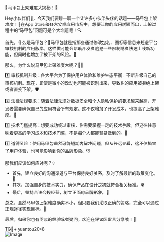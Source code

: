 🎉马甲包上架难度大揭秘！🚀

Hey小伙伴们👋，今天我们要聊一聊一个让许多小伙伴头疼的话题——马甲包上架难度！🌈在App Store和各大安卓应用市场中，想要让你的应用脱颖而出，上架过程中的“马甲包”问题可是个大难题呢！🔍

首先，什么是马甲包？🤔马甲包就是指那些通过修改包名、图标等信息来规避平台审核机制的应用版本。这样做可能会帮助开发者逃避一些限制或者快速上线新功能，但同时也增加了被下架的风险。🚫

那么，为什么说马甲包上架难度大呢？🤷‍♀️

1️⃣ 审核机制升级：各大平台为了保护用户体验和维护生态平衡，不断升级自己的审核机制。现在，即使是微小的改动也可能被识别出来，导致你的应用被拒绝上架或者直接下架。🛡️

2️⃣ 法律法规要求：随着法律法规对数据安全和个人隐私保护的要求越来越高，开发者需要确保自己的应用符合所有规定。这不仅增加了开发成本，也提高了上架难度。📜

3️⃣ 技术门槛提高：想要成功绕过审核，你需要掌握一定的技术手段。但这往往意味着更高的学习成本和技术门槛，不是每个人都能轻易做到的。🧐

4️⃣ 道德风险：使用马甲包虽然可能短期内解决问题，但从长远来看，这不仅损害了用户体验，也可能影响到你的品牌形象。👎

那我们应该如何应对呢？💡

- 首先，建立良好的沟通渠道与平台保持良好关系，及时了解最新的政策变化。💬
- 其次，加强自身的技术实力，确保产品在设计之初就符合相关标准。🛠️
- 最后，坚持合法合规经营，树立正面的品牌形象。🌟

总之，虽然马甲包上架难度确实不小，但只要我们采取正确的策略，完全可以通过正规途径实现目标。💪

最后，如果你也有类似的经验或者疑问，欢迎在评论区留言分享哦！💬

TG💪+ yuantou2048  
![Image](https://github.com/user-attachments/assets/b096be7b-4918-425d-a280-69484dc5cd6f)